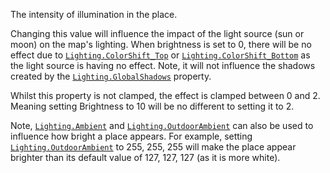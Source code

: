 The intensity of illumination in the place.

Changing this value will influence the impact of the light source (sun or
moon) on the map's lighting. When brightness is set to 0, there will be no
effect due to [`Lighting.ColorShift_Top`](https://create.roblox.com/docs/reference/engine/classes/Lighting#ColorShift_Top) or
[`Lighting.ColorShift_Bottom`](https://create.roblox.com/docs/reference/engine/classes/Lighting#ColorShift_Bottom) as the light source is having no
effect. Note, it will not influence the shadows created by the
[`Lighting.GlobalShadows`](https://create.roblox.com/docs/reference/engine/classes/Lighting#GlobalShadows) property.

Whilst this property is not clamped, the effect is clamped between 0
and 2. Meaning setting Brightness to 10 will be no different to setting it
to 2.

Note, [`Lighting.Ambient`](https://create.roblox.com/docs/reference/engine/classes/Lighting#Ambient) and [`Lighting.OutdoorAmbient`](https://create.roblox.com/docs/reference/engine/classes/Lighting#OutdoorAmbient) can
also be used to influence how bright a place appears. For example, setting
[`Lighting.OutdoorAmbient`](https://create.roblox.com/docs/reference/engine/classes/Lighting#OutdoorAmbient) to 255, 255, 255 will make the place
appear brighter than its default value of 127, 127, 127 (as it is more
white).